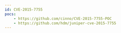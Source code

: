 ```yaml
---
id: CVE-2015-7755
pocs:
    - https://github.com/cinno/CVE-2015-7755-POC
    - https://github.com/hdm/juniper-cve-2015-7755
---
```

